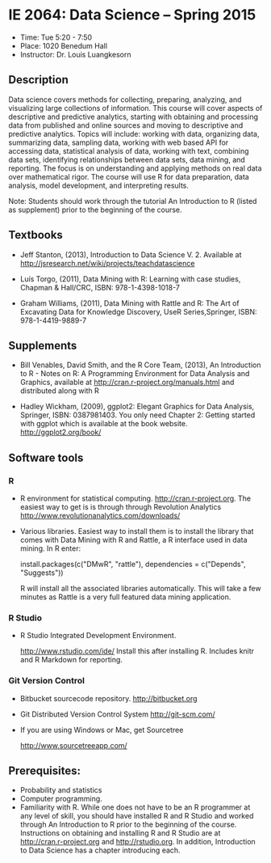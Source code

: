 # IE 2064:  Data Science – Spring 2015

- Time:  Tue  5:20 - 7:50
- Place:  1020 Benedum Hall
- Instructor:  Dr. Louis Luangkesorn

## Description

Data science covers methods for collecting, preparing, analyzing, and visualizing large collections of information.  This course will cover aspects of descriptive and predictive analytics, starting with obtaining and processing data from published and online sources and moving to descriptive and predictive analytics. Topics will include:  working with data, organizing data, summarizing data, sampling data, working with web based API for accessing data, statistical analysis of data, working with text, combining data sets, identifying relationships between data sets, data mining, and reporting.  The focus is on understanding and applying methods on real data over mathematical rigor.  The course will use R for data preparation, data analysis, model development, and interpreting results.

Note:  Students should work through the tutorial An Introduction to R (listed as supplement) prior to the beginning of the course.

##  Textbooks

-  Jeff Stanton, (2013), Introduction to Data Science V. 2.  Available at http://jsresearch.net/wiki/projects/teachdatascience

-  Luís Torgo, (2011), Data Mining with R: Learning with case studies, Chapman & Hall/CRC, ISBN: 978-1-4398-1018-7


-  Graham Williams, (2011), Data Mining with Rattle and R: The Art of Excavating Data for Knowledge Discovery, UseR Series,Springer, ISBN: 978-1-4419-9889-7

## Supplements

-  Bill Venables, David Smith, and the R Core Team, (2013), An Introduction to R - Notes on R: A Programming Environment for Data Analysis and Graphics, available at http://cran.r-project.org/manuals.html and distributed along with R

-  Hadley Wickham, (2009), ggplot2: Elegant Graphics for Data Analysis, Springer, ISBN: 0387981403.  You only need Chapter 2: Getting started with ggplot which is available at the book website.  http://ggplot2.org/book/

## Software tools

### R

- R environment for statistical computing. http://cran.r-project.org. The easiest way to get is is through through Revolution Analytics http://www.revolutionanalytics.com/downloads/

- Various libraries. Easiest way to install them is to install the library that comes with Data Mining with R and Rattle, a R interface used in data mining. In R enter:

    install.packages(c("DMwR", "rattle"), dependencies = c("Depends", "Suggests"))

    R will install all the associated libraries automatically. This will take a few minutes as Rattle is a very full featured data mining application.

###  R Studio

-	R Studio Integrated Development Environment.

    http://www.rstudio.com/ide/ Install this after installing R. Includes knitr and R Markdown for reporting.

###  Git Version Control


-  Bitbucket sourcecode repository.
http://bitbucket.org

-  Git Distributed Version Control System
http://git-scm.com/

-  If you are using Windows or Mac, get Sourcetree

    http://www.sourcetreeapp.com/


##  Prerequisites:

- Probability and statistics
- Computer programming.
- Familiarity with R. While one does not have to be an R programmer at any level of skill, you should have installed R and R Studio and worked through An Introduction to R prior to the beginning of the course.  Instructions on obtaining and installing R and R Studio are at http://cran.r-project.org and http://rstudio.org.  In addition, Introduction to Data Science has a chapter introducing each.

